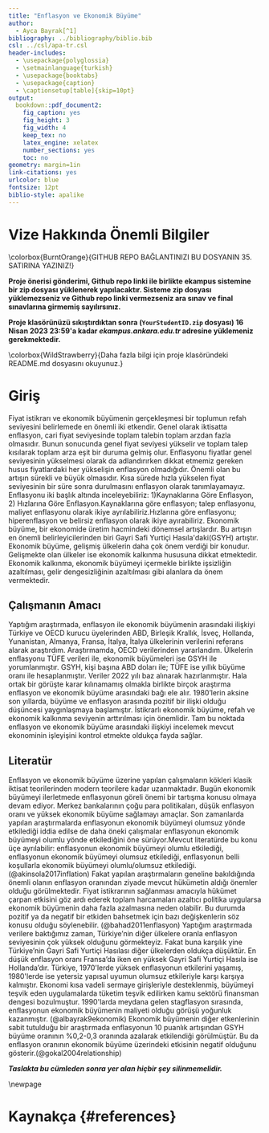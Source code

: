 ```yaml
---
title: "Enflasyon ve Ekonomik Büyüme"
author: 
  - Ayca Bayrak[^1]
bibliography: ../bibliography/biblio.bib
csl: ../csl/apa-tr.csl
header-includes:
  - \usepackage{polyglossia}
  - \setmainlanguage{turkish}
  - \usepackage{booktabs}
  - \usepackage{caption} 
  - \captionsetup[table]{skip=10pt}
output:
  bookdown::pdf_document2:
    fig_caption: yes
    fig_height: 3
    fig_width: 4
    keep_tex: no
    latex_engine: xelatex
    number_sections: yes
    toc: no
geometry: margin=1in
link-citations: yes
urlcolor: blue
fontsize: 12pt
biblio-style: apalike
---
```



<!-- ======================================================================= -->
<!-- ============================== NOTLAR ================================= -->
<!-- ======================================================================= -->
[^1]: 21080375, [Github Repo](https://github.com/aycabayrak/arasinav.git)

# Vize Hakkında Önemli Bilgiler

\colorbox{BurntOrange}{GITHUB REPO BAĞLANTINIZI BU DOSYANIN 35. SATIRINA YAZINIZ!}

**Proje önerisi gönderimi, Github repo linki ile birlikte ekampus sistemine bir zip dosyası yüklenerek yapılacaktır. Sisteme zip dosyası yüklemezseniz ve Github repo linki vermezseniz ara sınav ve final sınavlarına girmemiş sayılırsınız.**

**Proje klasörünüzü sıkıştırdıktan sonra (`YourStudentID.zip` dosyası) 16 Nisan 2023 23:59'a kadar *ekampus.ankara.edu.tr* adresine yüklemeniz gerekmektedir.**

\colorbox{WildStrawberry}{Daha fazla bilgi için proje klasöründeki README.md dosyasını okuyunuz.}

# Giriş
Fiyat istikrarı ve ekonomik büyümenin gerçekleşmesi bir toplumun refah seviyesini belirlemede en önemli iki etkendir. Genel olarak iktisatta enflasyon, cari fiyat seviyesinde toplam talebin toplam arzdan fazla olmasıdır. Bunun sonucunda genel fiyat seviyesi yükselir ve toplam talep kısılarak toplam arza eşit bir duruma gelmiş olur. Enflasyonu fiyatlar genel seviyesinin yükselmesi olarak da adlandırırken dikkat etmemiz gereken husus fiyatlardaki her yükselişin enflasyon olmadığıdır. Önemli olan bu artışın sürekli ve büyük olmasıdır. Kısa sürede hızla yükselen fiyat seviyesinin bir süre sonra durulmasını enflasyon olarak tanımlayamayız.
Enflasyonu iki başlık altında inceleyebiliriz: 1)Kaynaklarına Göre Enflasyon, 2) Hızlarına Göre Enflasyon.Kaynaklarına göre enflasyon; talep enflasyonu, maliyet enflasyonu olarak ikiye ayrılabiliriz.Hızlarına göre enflasyonu; hiperenflasyon ve belirsiz enflasyon olarak ikiye ayırabiliriz.
Ekonomik büyüme, bir ekonomide üretim hacmindeki dönemsel artışlardır. Bu artışın en önemli belirleyicilerinden biri Gayri Safi Yurtiçi Hasıla'daki(GSYH) artıştır. Ekonomik büyüme, gelişmiş ülkelerin daha çok önem verdiği bir konudur. Gelişmekte olan ülkeler ise ekonomik kalkınma hususuna dikkat etmektedir. Ekonomik kalkınma, ekonomik büyümeyi içermekle birlikte işsizliğin azaltılması, gelir dengesizliğinin azaltılması gibi alanlara da önem vermektedir.
## Çalışmanın Amacı
Yaptığım araştırmada, enflasyon ile ekonomik büyümenin arasındaki ilişkiyi Türkiye ve OECD kurucu üyelerinden ABD, Birleşik Krallık, İsveç, Hollanda, Yunanistan, Almanya, Fransa, İtalya, İtalya ülkelerinin verilerini referans alarak araştırdım. Araştırmamda, OECD verilerinden yararlandım. Ülkelerin enflasyonu TÜFE verileri ile, ekonomik büyümeleri ise GSYH ile yorumlanmıştır. GSYH, kişi başına ABD doları ile; TÜFE ise yıllık büyüme oranı ile hesaplanmıştır. Veriler 2022 yılı baz alınarak hazırlanmıştır. 
Hala ortak bir görüşte karar kılınamamış olmakla birlikte birçok araştırma enflasyon ve ekonomik büyüme arasındaki bağı ele alır. 1980’lerin aksine son yıllarda, büyüme ve enflasyon arasında pozitif bir ilişki olduğu düşüncesi yaygınlaşmaya başlamıştır. İstikrarlı ekonomik büyüme, refah ve ekonomik kalkınma seviyenin arttırılması için önemlidir. Tam bu noktada enflasyon ve ekonomik büyüme arasındaki ilişkiyi incelemek mevcut ekonominin işleyişini kontrol etmekte oldukça fayda sağlar.


## Literatür 

Enflasyon ve ekonomik büyüme üzerine yapılan çalışmaların kökleri klasik iktisat teorilerinden modern teorilere kadar uzanmaktadır. Bugün ekonomik büyümeyi ilerletmede enflasyonun göreli önemi bir tartışma konusu olmaya devam ediyor. Merkez bankalarının çoğu para politikaları, düşük enflasyon oranı ve yüksek ekonomik büyüme sağlamayı amaçlar.
Son zamanlarda yapılan araştırmalarda enflasyonun ekonomik büyümeyi olumsuz yönde etkilediği iddia edilse de daha öneki çalışmalar enflasyonun ekonomik büyümeyi olumlu yönde etkilediğini öne sürüyor.Mevcut literatürde bu konu üçe ayrılabilir: enflasyonun ekonomik büyümeyi olumlu etkilediği, enflasyonun ekonomik büyümeyi olumsuz etkilediği, enflasyonun belli koşullarla ekonomik büyümeyi olumlu/olumsuz etkilediği. (@akinsola2017inflation)
Fakat yapılan araştırmaların geneline bakıldığında önemli olanın enflasyon oranından ziyade mevcut hükümetin aldığı önemler olduğu görülmektedir. Fiyat istikrarının sağlanması amacıyla hükümet çarpan etkisini göz ardı ederek toplam harcamaları azaltıcı politika uygularsa ekonomik büyümenin daha fazla azalmasına neden olabilir. Bu durumda pozitif ya da negatif bir etkiden bahsetmek için bazı değişkenlerin söz konusu olduğu söylenebilir. (@bahad2011enflasyon)
Yaptığım araştırmada verilere baktığımız zaman, Türkiye’nin diğer ülkelere oranla enflasyon seviyesinin çok yüksek olduğunu görmekteyiz. Fakat buna karşılık yine Türkiye’nin Gayri Safi Yurtiçi Hasılası diğer ülkelerden oldukça düşüktür. En düşük enflasyon oranı Fransa’da iken en yüksek Gayri Safi Yurtiçi Hasıla ise Hollanda’dır. 
Türkiye, 1970'lerde yüksek enflasyonun etkilerini yaşamış, 1980'lerde ise yetersiz yapısal uyumun olumsuz etkileriyle karşı karşıya kalmıştır. Ekonomi kısa vadeli sermaye girişleriyle desteklenmiş, büyümeyi teşvik eden uygulamalarda tüketim teşvik edilirken kamu sektörü finansman dengesi bozulmuştur. 1990'larda meydana gelen stagflasyon sırasında, enflasyonun ekonomik büyümenin maliyeti olduğu görüşü yoğunluk kazanmıştır. (@albayrak9ekonomik)
Ekonomik büyümenin diğer etkenlerinin sabit  tutulduğu bir araştırmada enflasyonun 10 puanlık artışından GSYH büyüme oranının %0,2-0,3 oranında azalarak etkilendiği görülmüştür. Bu da enflasyon oranının ekonomik büyüme üzerindeki etkisinin negatif olduğunu gösterir.(@gokal2004relationship)



**_Taslakta bu cümleden sonra yer alan hiçbir şey silinmemelidir._**

\newpage
# Kaynakça {#references}
<div id="refs"></div>

